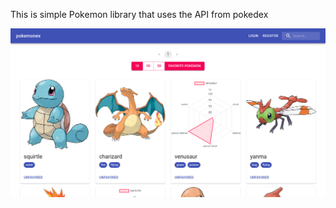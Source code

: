 This is simple Pokemon library that uses the API from pokedex

![Screenshot-1](https://raw.githubusercontent.com/foresle/pokemonex/auth/screenshot-1.png "Logo")
